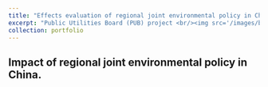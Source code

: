 ```yaml
---
title: "Effects evaluation of regional joint environmental policy in China"
excerpt: "Public Utilities Board (PUB) project <br/><img src='/images/bht.jpg'>"
collection: portfolio
---
```


## Impact of regional joint environmental policy in China.


